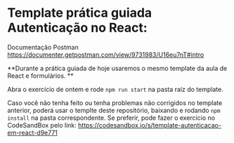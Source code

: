 # Template prática guiada Autenticação no React:

Documentação Postman https://documenter.getpostman.com/view/9731983/U16eu7nT#intro

**Durante a prática guiada de hoje usaremos o mesmo template da aula de React e formulários.
**

Abra o exercício de ontem e rode `npm run start` na pasta raíz do template.

Caso você não tenha feito ou tenha problemas não corrigidos no template anterior, poderá usar o templte deste repositório, baixando e rodando `npm install` na pasta correspondente. Se preferir, pode fazer o exercício no CodeSandBox pelo link: https://codesandbox.io/s/template-autenticacao-em-react-d9e771
